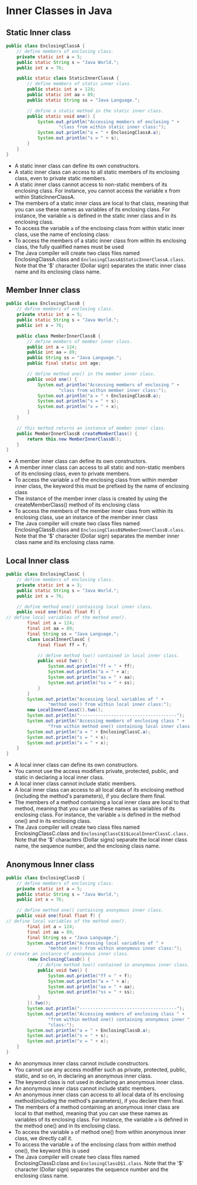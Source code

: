 # Inner Classes in Java

## Static Inner class

```java
public class EnclosingClassA {
    // define members of enclosing class.
    private static int a = 5;
    public static String s = "Java World.";
    public int x = 76;

    public static class StaticInnerClassA {
        // define members of static inner class.
        public static int a = 124;
        public static int aa = 89;
        public static String ss = "Java Language.";

        // define a static method in the static inner class.
        public static void one() {
            System.out.println("Accessing members of enclosing " +
                    "class from within static inner class:");
            System.out.println("a = " + EnclosingClassA.a);
            System.out.println("s = " + s);
        }
    }
}
```

* A static inner class can define its own constructors.
* A static inner class can access to all static members of its enclosing class, even to private static members.
* A static inner class cannot access to non-static members of its enclosing class. For instance, you cannot access the
  variable x from within StaticInnerClassA.
* The members of a static inner class are local to that class, meaning that you can use these names as variables of its
  enclosing class. For instance, the variable `a` is defined in the static inner class and in its enclosing class.
* To access the variable `a` of the enclosing class from within static inner class, use the name of enclosing class:
* To access the members of a static inner class from within its enclosing class, the fully qualified names must be used
* The Java compiler will create two class files named EnclosingClassA.class
  and `EnclosingClassA$StaticInnerClassA.class`.
  Note that the '$' character (Dollar sign) separates the static inner class name and its enclosing class name.

## Member Inner class

```java
public class EnclosingClassB {
    // define members of enclosing class.
    private static int a = 5;
    public static String s = "Java World.";
    public int x = 76;

    public class MemberInnerClassB {
        // define members of member inner class.
        public int a = 124;
        public int aa = 89;
        public String ss = "Java Language.";
        public final static int age;

        // define method one() in the member inner class.
        public void one() {
            System.out.println("Accessing members of enclosing " +
                    "class from within member inner class:");
            System.out.println("a = " + EnclosingClassB.a);
            System.out.println("s = " + s);
            System.out.println("x = " + x);
        }
    }

    // this method returns an instance of member inner class.
    public MemberInnerClassB createMemberClass() {
        return this.new MemberInnerClassB();
    }
}
```

* A member inner class can define its own constructors.
* A member inner class can access to all static and non-static members of its enclosing class, even to private members.
* To access the variable `a` of the enclosing class from within member inner class, the keyword this must be prefixed by
  the name of enclosing class
* The instance of the member inner class is created by using the createMemberClass() method of its enclosing class
* To access the members of the member inner class from within its enclosing class, use an instance of the member inner
  class
* The Java compiler will create two class files named EnclosingClassB.class
  and `EnclosingClassB$MemberInnerClassB.class`.
  Note that the '$' character (Dollar sign) separates the member inner class name and its enclosing class name.

## Local Inner class

```java
public class EnclosingClassC {
    // define members of enclosing class.
    private static int a = 5;
    public static String s = "Java World.";
    public int x = 76;

    // define method one() containing local inner class.
    public void one(final float f) {
// define local variables of the method one().
        final int a = 124;
        final int aa = 89;
        final String ss = "Java Language.";
        class LocalInnerClassC {
            final float ff = f;

            // define method two() contained in local inner class.
            public void two() {
                System.out.println("ff = " + ff);
                System.out.println("a = " + a);
                System.out.println("aa = " + aa);
                System.out.println("ss = " + ss);
            }
        }
        System.out.println("Accessing local variables of " +
                "method one() from within local inner class:");
        new LocalInnerClassC().two();
        System.out.println("-------------------------------------");
        System.out.println("Accessing members of enclosing class " +
                "from within method one() containing local inner class:");
        System.out.println("a = " + EnclosingClassC.a);
        System.out.println("s = " + s);
        System.out.println("x = " + x);
    }
}
```

* A local inner class can define its own constructors.
* You cannot use the access modifiers private, protected, public, and static in declaring a local inner class.
* A local inner class cannot include static members.
* A local inner class can access to all local data of its enclosing method (including the method's parameters), if you
  declare them final.
* The members of a method containing a local inner class are local to that method, meaning that you can use these names
  as variables of its enclosing class. For instance, the variable `a` is defined in the method one() and in its
  enclosing
  class.
* The Java compiler will create two class files named EnclosingClassC.class and
  `EnclosingClassC$1$LocalInnerClassC.class.` Note that the '$' characters (Dollar signs) separate the local inner class
  name, the sequence number, and the enclosing class name.

## Anonymous Inner class

```java
public class EnclosingClassD {
    // define members of enclosing class.
    private static int a = 5;
    public static String s = "Java World.";
    public int x = 76;

    // define method one() containing anonymous inner class.
    public void one(final float f) {
// define local variables of the method one().
        final int a = 124;
        final int aa = 89;
        final String ss = "Java Language.";
        System.out.println("Accessing local variables of " +
                "method one() from within anonymous inner class:");
// create an instance of anonymous inner class.
        (new EnclosingClassD() {
            // define method two() contained in anonymous inner class.
            public void two() {
                System.out.println("ff = " + f);
                System.out.println("a = " + a);
                System.out.println("aa = " + aa);
                System.out.println("ss = " + ss);
            }
        }).two();
        System.out.println("-------------------------------------");
        System.out.println("Accessing members of enclosing class " +
                "from within method one() containing anonymous inner " +
                "class:");
        System.out.println("a = " + EnclosingClassD.a);
        System.out.println("s = " + s);
        System.out.println("x = " + x);
    }
}
```

* An anonymous inner class cannot include constructors.
* You cannot use any access modifier such as private, protected, public, static, and so on, in declaring an anonymous
  inner class.
* The keyword class is not used in declaring an anonymous inner class.
* An anonymous inner class cannot include static members.
* An anonymous inner class can access to all local data of its enclosing method(including the method's parameters), if
  you declare them final.
* The members of a method containing an anonymous inner class are local to that method, meaning that you can use these
  names as variables of its enclosing class. For instance, the variable `a` is defined in the method one() and in its
  enclosing class.
* To access the variable `a` of method one() from within anonymous inner class, we directly call it.
* To access the variable `a` of the enclosing class from within method one(), the keyword this is used
* The Java compiler will create two class files named EnclosingClassD.class and `EnclosingClassD$1.class`. Note that
  the '$' character (Dollar sign) separates the sequence number and the enclosing class name.
